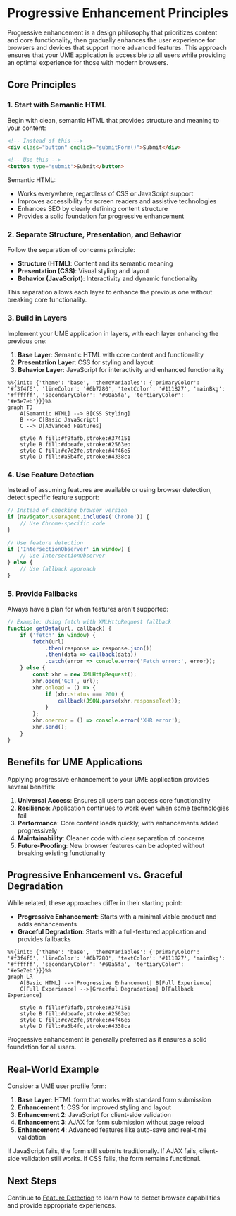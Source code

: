# Progressive Enhancement Principles

<link rel="stylesheet" href="../assets/css/styles.css">

Progressive enhancement is a design philosophy that prioritizes content and core functionality, then gradually enhances the user experience for browsers and devices that support more advanced features. This approach ensures that your UME application is accessible to all users while providing an optimal experience for those with modern browsers.

## Core Principles

### 1. Start with Semantic HTML

Begin with clean, semantic HTML that provides structure and meaning to your content:

```html
<!-- Instead of this -->
<div class="button" onclick="submitForm()">Submit</div>

<!-- Use this -->
<button type="submit">Submit</button>
```

Semantic HTML:
- Works everywhere, regardless of CSS or JavaScript support
- Improves accessibility for screen readers and assistive technologies
- Enhances SEO by clearly defining content structure
- Provides a solid foundation for progressive enhancement

### 2. Separate Structure, Presentation, and Behavior

Follow the separation of concerns principle:

- **Structure (HTML)**: Content and its semantic meaning
- **Presentation (CSS)**: Visual styling and layout
- **Behavior (JavaScript)**: Interactivity and dynamic functionality

This separation allows each layer to enhance the previous one without breaking core functionality.

### 3. Build in Layers

Implement your UME application in layers, with each layer enhancing the previous one:

1. **Base Layer**: Semantic HTML with core content and functionality
2. **Presentation Layer**: CSS for styling and layout
3. **Behavior Layer**: JavaScript for interactivity and enhanced functionality

```mermaid
%%{init: {'theme': 'base', 'themeVariables': {'primaryColor': '#f3f4f6', 'lineColor': '#6b7280', 'textColor': '#111827', 'mainBkg': '#ffffff', 'secondaryColor': '#60a5fa', 'tertiaryColor': '#e5e7eb'}}}%%
graph TD
    A[Semantic HTML] --> B[CSS Styling]
    B --> C[Basic JavaScript]
    C --> D[Advanced Features]
    
    style A fill:#f9fafb,stroke:#374151
    style B fill:#dbeafe,stroke:#2563eb
    style C fill:#c7d2fe,stroke:#4f46e5
    style D fill:#a5b4fc,stroke:#4338ca
```

### 4. Use Feature Detection

Instead of assuming features are available or using browser detection, detect specific feature support:

```javascript
// Instead of checking browser version
if (navigator.userAgent.includes('Chrome')) {
    // Use Chrome-specific code
}

// Use feature detection
if ('IntersectionObserver' in window) {
    // Use IntersectionObserver
} else {
    // Use fallback approach
}
```

### 5. Provide Fallbacks

Always have a plan for when features aren't supported:

```javascript
// Example: Using fetch with XMLHttpRequest fallback
function getData(url, callback) {
    if ('fetch' in window) {
        fetch(url)
            .then(response => response.json())
            .then(data => callback(data))
            .catch(error => console.error('Fetch error:', error));
    } else {
        const xhr = new XMLHttpRequest();
        xhr.open('GET', url);
        xhr.onload = () => {
            if (xhr.status === 200) {
                callback(JSON.parse(xhr.responseText));
            }
        };
        xhr.onerror = () => console.error('XHR error');
        xhr.send();
    }
}
```

## Benefits for UME Applications

Applying progressive enhancement to your UME application provides several benefits:

1. **Universal Access**: Ensures all users can access core functionality
2. **Resilience**: Application continues to work even when some technologies fail
3. **Performance**: Core content loads quickly, with enhancements added progressively
4. **Maintainability**: Cleaner code with clear separation of concerns
5. **Future-Proofing**: New browser features can be adopted without breaking existing functionality

## Progressive Enhancement vs. Graceful Degradation

While related, these approaches differ in their starting point:

- **Progressive Enhancement**: Starts with a minimal viable product and adds enhancements
- **Graceful Degradation**: Starts with a full-featured application and provides fallbacks

```mermaid
%%{init: {'theme': 'base', 'themeVariables': {'primaryColor': '#f3f4f6', 'lineColor': '#6b7280', 'textColor': '#111827', 'mainBkg': '#ffffff', 'secondaryColor': '#60a5fa', 'tertiaryColor': '#e5e7eb'}}}%%
graph LR
    A[Basic HTML] -->|Progressive Enhancement| B[Full Experience]
    C[Full Experience] -->|Graceful Degradation| D[Fallback Experience]
    
    style A fill:#f9fafb,stroke:#374151
    style B fill:#dbeafe,stroke:#2563eb
    style C fill:#c7d2fe,stroke:#4f46e5
    style D fill:#a5b4fc,stroke:#4338ca
```

Progressive enhancement is generally preferred as it ensures a solid foundation for all users.

## Real-World Example

Consider a UME user profile form:

1. **Base Layer**: HTML form that works with standard form submission
2. **Enhancement 1**: CSS for improved styling and layout
3. **Enhancement 2**: JavaScript for client-side validation
4. **Enhancement 3**: AJAX for form submission without page reload
5. **Enhancement 4**: Advanced features like auto-save and real-time validation

If JavaScript fails, the form still submits traditionally. If AJAX fails, client-side validation still works. If CSS fails, the form remains functional.

## Next Steps

Continue to [Feature Detection](./020-feature-detection.md) to learn how to detect browser capabilities and provide appropriate experiences.
